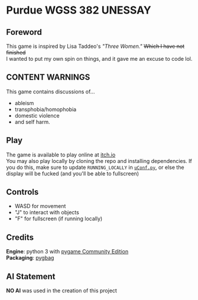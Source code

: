 # Purdue WGSS 382 UNESSAY
## Foreword
This game is inspired by Lisa Taddeo's *"Three Women."* ~~Which I have not finished~~\
I wanted to put my own spin on things, and it gave me an excuse to code lol.
## CONTENT WARNINGS
This game contains discussions of...
- ableism
- transphobia/homophobia
- domestic violence
- and self harm.
## Play
The game is available to play online at [itch.io](https://en.wikipedia.org/wiki/Placeholder)\
You may also play locally by cloning the repo and installing dependencies. If you do this, make sure to update `RUNNING_LOCALLY` in [`uConf.py`](uConf.py), or else the display will be fucked (and you'll be able to fullscreen)
## Controls
- WASD for movement
- "J" to interact with objects
- "F" for fullscreen (if running locally)
## Credits
**Engine**: python 3 with [pygame Community Edition](https://github.com/pygame/pygame)\
**Packaging**: [pygbag](https://github.com/pygame-web/pygbag)
## AI Statement
**NO AI** was used in the creation of this project
